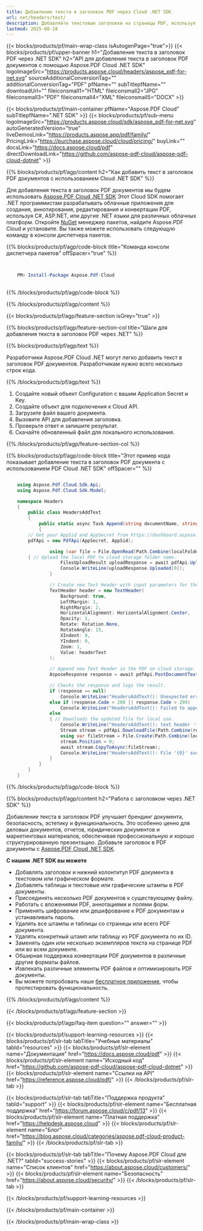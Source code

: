 ```yaml
---
title: Добавление текста в заголовок PDF через Cloud .NET SDK
url: net/headers/text/
description: Добавляйте текстовые заголовки на страницы PDF, используя Aspose.PDF Cloud SDK в .NET. Брендинг, подписи и многое другое.
lastmod: 2025-08-18
---
```


{{< blocks/products/pf/main-wrap-class isAutogenPage="true">}}
{{< blocks/products/pf/upper-banner h1="Добавление текста в заголовок PDF через .NET SDK" h2="API для добавления текста в заголовок PDF документов с помощью Aspose.PDF Cloud .NET SDK" logoImageSrc="https://products.aspose.cloud/headers/aspose_pdf-for-net.svg" sourceAdditionalConversionTag="" additionalConversionTag="PDF" pfName="" subTitlepfName="" downloadUrl="" fileiconsmall1="HTML" fileiconsmall2="JPG" fileiconsmall3="PDF" fileiconsmall4="XML" fileiconsmall5="DOCX" >}}

{{< blocks/products/pf/main-container pfName="Aspose.PDF Cloud" subTitlepfName=".NET SDK" >}}
{{< blocks/products/pf/sub-menu logoImageSrc="https://products.aspose.cloud/sdk/aspose_pdf-for-net.svg"
autoGeneratedVersion="true"
liveDemosLink="https://products.aspose.app/pdf/family/" PricingLink="https://purchase.aspose.cloud/cloud/pricing/" buyLink="" docsLink="https://docs.aspose.cloud/pdf"  directDownloadLink="https://github.com/aspose-pdf-cloud/aspose-pdf-cloud-dotnet" >}}

{{% blocks/products/pf/agp/content h2="Как добавить текст в заголовок PDF документов с использованием Cloud .NET SDK" %}}

Для добавления текста в заголовок PDF документов мы будем использовать
[Aspose.PDF Cloud .NET SDK](https://products.aspose.cloud/pdf/net/)
Этот Cloud SDK помогает .NET программистам разрабатывать облачные приложения для создания, аннотирования, редактирования и конвертации PDF, используя C#, ASP.NET,
или другие .NET языки для различных облачных платформ. Откройте
[NuGet](https://www.nuget.org/packages/Aspose.Pdf-Cloud)
менеджер пакетов, найдите
Aspose.PDF Cloud
и установите. Вы также можете использовать следующую команду в консоли диспетчера пакетов.


{{% blocks/products/pf/agp/code-block title="Команда консоли диспетчера пакетов" offSpacer="true" %}}

```powershell

     
    PM> Install-Package Aspose.Pdf-Cloud
     

```

{{% /blocks/products/pf/agp/code-block %}}

{{% /blocks/products/pf/agp/content %}}

{{< blocks/products/pf/agp/feature-section isGrey="true" >}}

{{% blocks/products/pf/agp/feature-section-col title="Шаги для добавления текста в заголовок PDF через .NET" %}}

{{% blocks/products/pf/agp/text %}}

Разработчики Aspose.PDF Cloud .NET могут легко добавить текст в заголовок PDF документов. Разработчикам нужно всего несколько строк кода.

{{% /blocks/products/pf/agp/text %}}

1. Создайте новый объект Configuration с вашим Application Secret и Key.
1. Создайте объект для подключения к Cloud API.
1. Загрузите файл вашего документа.
1. Вызовите API для добавления заголовка.
1. Проверьте ответ и запишите результат.
1. Скачайте обновленный файл для локального использования.

{{% /blocks/products/pf/agp/feature-section-col %}}

{{% blocks/products/pf/agp/code-block title="Этот пример кода показывает добавление текста в заголовок PDF документа с использованием PDF Cloud .NET SDK" offSpacer="" %}}

```cs

    using Aspose.Pdf.Cloud.Sdk.Api;
    using Aspose.Pdf.Cloud.Sdk.Model;

    namespace Headers
    {
        public class HeadersAddText
        {
            public static async Task Append(string documentName, string outputName, string headerText, int startPage, int endPage, string localFolder, string remoteFolder)
            {
		// Get your AppSid and AppSecret from https://dashboard.aspose.cloud (free registration required). 
		pdfApi = new PdfApi(AppSecret, AppSid);

                using (var file = File.OpenRead(Path.Combine(localFolder, documentName)))
		{ // Upload the local PDF to cloud storage folder name.
                    FilesUploadResult uploadResponse = await pdfApi.UploadFileAsync(Path.Combine(remoteFolder, documentName), documentName);
                    Console.WriteLine(uploadResponse.Uploaded[0]);
                }

                // Create new Text Header with input parameters for the PDF on cloud storage.
                TextHeader header = new TextHeader(
                    Background: true,
                    LeftMargin: 1,
                    RightMargin: 2,
                    HorizontalAlignment: HorizontalAlignment.Center,
                    Opacity: 1,
                    Rotate: Rotation.None,
                    RotateAngle: 15,
                    XIndent: 0,
                    YIndent: 0,
                    Zoom: 1,
                    Value: headerText
                );

                // Append new Text Header in the PDF on cloud storage.
                AsposeResponse response = await pdfApi.PostDocumentTextHeaderAsync(documentName, header, startPage, endPage, folder: remoteFolder);

                // Checks the response and logs the result.
                if (response == null)
                    Console.WriteLine("HeadersAddText(): Unexpected error!");
                else if (response.Code < 200 || response.Code > 299)
                    Console.WriteLine("HeadersAddText(): Failed to append text header to the document.");
                else
                { // Downloads the updated file for local use.
                    Console.WriteLine("HeadersAddText(): text header '{0}' successfully appended to the document '{1}'.", headerText, documentName);
                    Stream stream = pdfApi.DownloadFile(Path.Combine(remoteFolder, documentName));
                    using var fileStream = File.Create(Path.Combine(localFolder, "append_text_headerr_" + outputName));
                    stream.Position = 0;
                    await stream.CopyToAsync(fileStream);
                    Console.WriteLine("HeadersAddText(): File '{0}' successfully downloaded.", "append_text_header_" + outputName);
                }
            }
        }
    }

```


{{% /blocks/products/pf/agp/code-block %}}

{{% blocks/products/pf/agp/content h2="Работа с заголовком через .NET SDK" %}}

Добавление текста в заголовок PDF улучшает брендинг документа, безопасность, эстетику и функциональность. Это особенно ценно для деловых документов, отчетов, юридических документов и маркетинговых материалов, обеспечивая профессиональную и хорошо структурированную презентацию.
Добавьте заголовок в PDF документы с [Aspose.PDF Cloud .NET SDK](https://products.aspose.cloud/pdf/net/).

**С нашим .NET SDK вы можете**

+ Добавлять заголовок и нижний колонтитул PDF документа в текстовом или графическом формате.
+ Добавлять таблицы и текстовые или графические штампы в PDF документы.
+ Присоединять несколько PDF документов к существующему файлу.
+ Работать с вложениями PDF, аннотациями и полями форм.
+ Применять шифрование или дешифрование к PDF документам и устанавливать пароль.
+ Удалять все штампы и таблицы со страницы или всего PDF документа.
+ Удалять конкретный штамп или таблицу из PDF документа по их ID.
+ Заменять один или несколько экземпляров текста на странице PDF или во всем документе.
+ Обширная поддержка конвертации PDF документов в различные другие форматы файлов.
+ Извлекать различные элементы PDF файлов и оптимизировать PDF документы.
+ Вы можете попробовать наше [бесплатное приложение](https://products.aspose.app/pdf/xfa), чтобы протестировать функциональность.

{{% /blocks/products/pf/agp/content %}}

{{< /blocks/products/pf/agp/feature-section >}}

{{< blocks/products/pf/agp/faq-item question="" answer="" >}}

{{< blocks/products/pf/support-learning-resources >}}
{{< blocks/products/pf/slr-tab tabTitle="Учебные материалы" tabId="resources" >}}
{{< blocks/products/pf/slr-element name="Документация" href="https://docs.aspose.cloud/pdf" >}}
{{< blocks/products/pf/slr-element name="Исходный код" href="https://github.com/aspose-pdf-cloud/aspose-pdf-cloud-dotnet" >}}
{{< blocks/products/pf/slr-element name="Ссылки на API" href="https://reference.aspose.cloud/pdf/" >}}
{{< /blocks/products/pf/slr-tab >}}

{{< blocks/products/pf/slr-tab tabTitle="Поддержка продукта" tabId="support" >}}
{{< blocks/products/pf/slr-element name="Бесплатная поддержка" href="https://forum.aspose.cloud/c/pdf/13" >}}
{{< blocks/products/pf/slr-element name="Платная поддержка" href="https://helpdesk.aspose.cloud" >}}
{{< blocks/products/pf/slr-element name="Блог" href="https://blog.aspose.cloud/categories/aspose.pdf-cloud-product-family/" >}}
{{< /blocks/products/pf/slr-tab >}}

{{< blocks/products/pf/slr-tab tabTitle="Почему Aspose.PDF Cloud для .NET?" tabId="success-stories" >}}
{{< blocks/products/pf/slr-element name="Список клиентов" href="https://about.aspose.cloud/customers/" >}}
{{< blocks/products/pf/slr-element name="Безопасность" href="https://about.aspose.cloud/security/" >}}
{{< /blocks/products/pf/slr-tab >}}

{{< /blocks/products/pf/support-learning-resources >}}

{{< /blocks/products/pf/main-container >}}

{{< /blocks/products/pf/main-wrap-class >}}




